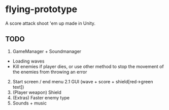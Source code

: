 # flying-prototype
A score attack shoot 'em up made in Unity.

## TODO
1. GameManager + Soundmanager
 - Loading waves
 - Kill enemies if player dies, or use other method to stop the movement of the enemies from throwing an error
2. Start screen / end menu
2.1 GUI (wave + score + shield[red->green text])
3. (Player weapon) Shield
4. (Extras) Faster enemy type
5. Sounds + music
